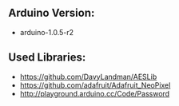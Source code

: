 ## Arduino Version:
* arduino-1.0.5-r2

## Used Libraries:
* https://github.com/DavyLandman/AESLib
* https://github.com/adafruit/Adafruit_NeoPixel
* http://playground.arduino.cc/Code/Password
